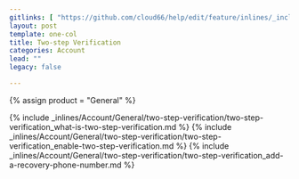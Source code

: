 ```yaml
---
gitlinks: [ "https://github.com/cloud66/help/edit/feature/inlines/_includes/_inlines/Account/General/two-step-verification/two-step-verification_what-is-two-step-verification.html", "https://github.com/cloud66/help/edit/feature/inlines/_includes/_inlines/Account/General/two-step-verification/two-step-verification_enable-two-step-verification.html", "https://github.com/cloud66/help/edit/feature/inlines/_includes/_inlines/Account/General/two-step-verification/two-step-verification_add-a-recovery-phone-number.html" ]
layout: post
template: one-col
title: Two-step Verification
categories: Account
lead: ""
legacy: false

---
```

{% assign product = "General" %}

{% include _inlines/Account/General/two-step-verification/two-step-verification_what-is-two-step-verification.md %}
{% include _inlines/Account/General/two-step-verification/two-step-verification_enable-two-step-verification.md %}
{% include _inlines/Account/General/two-step-verification/two-step-verification_add-a-recovery-phone-number.md %}
